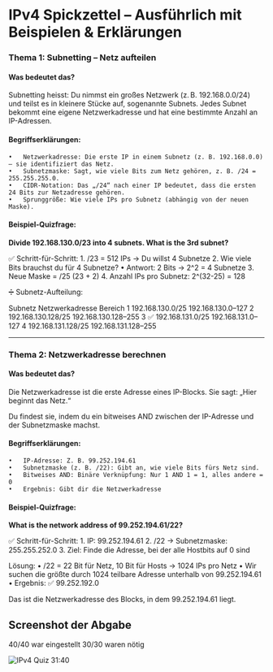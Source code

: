 # IPv4 Spickzettel – Ausführlich mit Beispielen & Erklärungen

### Thema 1: Subnetting – Netz aufteilen

#### Was bedeutet das?
Subnetting heisst: Du nimmst ein großes Netzwerk (z. B. 192.168.0.0/24) und teilst es in kleinere Stücke auf, sogenannte Subnets. Jedes Subnet bekommt eine eigene Netzwerkadresse und hat eine bestimmte Anzahl an IP-Adressen.

#### Begriffserklärungen:
	•	Netzwerkadresse: Die erste IP in einem Subnetz (z. B. 192.168.0.0) – sie identifiziert das Netz.
	•	Subnetzmaske: Sagt, wie viele Bits zum Netz gehören, z. B. /24 = 255.255.255.0.
	•	CIDR-Notation: Das „/24“ nach einer IP bedeutet, dass die ersten 24 Bits zur Netzadresse gehören.
	•	Sprunggröße: Wie viele IPs pro Subnetz (abhängig von der neuen Maske).

#### Beispiel-Quizfrage:

**Divide 192.168.130.0/23 into 4 subnets. What is the 3rd subnet?**

✅ Schritt-für-Schritt:
	1.	/23 = 512 IPs → Du willst 4 Subnetze
	2.	Wie viele Bits brauchst du für 4 Subnetze?
	•	Antwort: 2 Bits → 2^2 = 4 Subnetze
	3.	Neue Maske = /25 (23 + 2)
	4.	Anzahl IPs pro Subnetz: 2^(32-25) = 128

➗ Subnetz-Aufteilung:

Subnetz	Netzwerkadresse	Bereich
1	192.168.130.0/25	192.168.130.0–127
2	192.168.130.128/25	192.168.130.128–255
3 ✅	192.168.131.0/25	192.168.131.0–127
4	192.168.131.128/25	192.168.131.128–255


---

### Thema 2: Netzwerkadresse berechnen

#### Was bedeutet das?

Die Netzwerkadresse ist die erste Adresse eines IP-Blocks. Sie sagt: „Hier beginnt das Netz.“

Du findest sie, indem du ein bitweises AND zwischen der IP-Adresse und der Subnetzmaske machst.

#### Begriffserklärungen:
	•	IP-Adresse: Z. B. 99.252.194.61
	•	Subnetzmaske (z. B. /22): Gibt an, wie viele Bits fürs Netz sind.
	•	Bitweises AND: Binäre Verknüpfung: Nur 1 AND 1 = 1, alles andere = 0
	•	Ergebnis: Gibt dir die Netzwerkadresse

#### Beispiel-Quizfrage:

**What is the network address of 99.252.194.61/22?**

✅ Schritt-für-Schritt:
	1.	IP: 99.252.194.61
	2.	/22 → Subnetzmaske: 255.255.252.0
	3.	Ziel: Finde die Adresse, bei der alle Hostbits auf 0 sind

Lösung:
	•	/22 = 22 Bit für Netz, 10 Bit für Hosts → 1024 IPs pro Netz
	•	Wir suchen die größte durch 1024 teilbare Adresse unterhalb von 99.252.194.61
	•	Ergebnis: ✅ 99.252.192.0

Das ist die Netzwerkadresse des Blocks, in dem 99.252.194.61 liegt.


## Screenshot der Abgabe 
40/40 war eingestellt 30/30 waren nötig 

![IPv4 Quiz 31:40](https://github.com/user-attachments/assets/7327b219-0200-4612-a88a-86e21fe31ea9)

